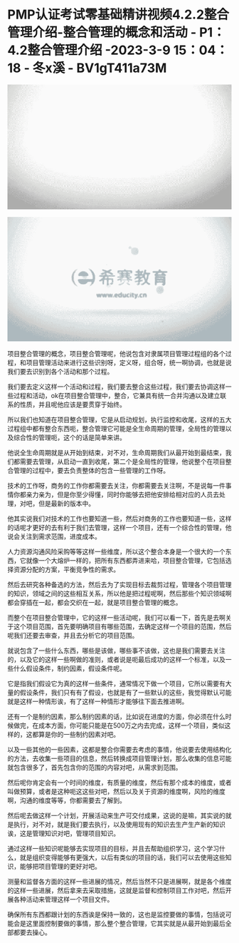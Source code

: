 # PMP认证考试零基础精讲视频4.2.2整合管理介绍-整合管理的概念和活动 - P1：4.2整合管理介绍  -2023-3-9 15：04：18 - 冬x溪 - BV1gT411a73M

![](img/e9d5f9823c195e7cfa3ce070a3e764f2_0.png)

![](img/e9d5f9823c195e7cfa3ce070a3e764f2_1.png)

项目整合管理的概念，项目整合管理呢，他说包含对隶属项目管理过程组的各个过程，和项目管理活动来进行这些识别呀，定义呀，组合呀，统一啊协调，也就是说我们要去识别到各个活动和那个过程。

我们要去定义这样一个活动和过程，我们要去整合这些过程，我们要去协调这样一些过程和活动，ok在项目整合管理中，整合，它兼具有统一合并沟通以及建立联系的性质，并且呢他应该是要贯穿于始终。

所以我们也知道在项目整合管理，它是从启动规划，执行监控和收尾，这样的五大过程组中都有整合东西呃，整合管理它可能是全生命周期的管理，全局性的管理以及综合性的管理呃，这个的话是简单来讲。

他说全生命周期就是从开始到结束，对不对，生命周期我们从最开始到最结束，我们都需要去管理，从启动一直到收尾，第二个是全局性的管理，他说整个在项目整合管理的过程中，要去负责整体的包含一些管理的工作呀。

技术的工作呀，商务的工作你都需要去关注，你都需要去关注啊，不是说每一件事情你都亲力亲为，但是你至少得懂，同时你能够去把他安排给相对应的人员去处理，对吧，但是最新的版本中。

他其实说我们对技术的工作也要知道一些，然后对商务的工作也要知道一些，这样的话呢才更好的去有利于我们去管理，这样一个项目，还有一个综合性的管理，他说会关注到需求范围，进度成本。

人力资源沟通风险采购等等这样一些维度，所以这个整合本身是一个很大的一个东西，它就像一个大熔炉一样的，把所有东西都弄进来哈，项目整合管理，它包括选择资源分配的方案，平衡竞争性的需求。

然后去研究各种备选的方法，然后去为了实现目标去裁剪过程，管理各个项目管理的知识，领域之间的这些相互关系，所以他是把过程呢啊，然后那些个知识领域啊都会穿插在一起，都会交织在一起，就是项目整合管理的概念。

而整个在项目整合管理中，它的这样一些活动呢，我们可以看一下，首先是去啊关于这个项目范围，首先要明确项目有哪些范围，去确定这样一个项目的范围，然后呢我们还要去审查，并且去分析它的项目范围。

就说包含了一些什么东西，哪些是该做，哪些事不该做，这也是我们需要去关注的，以及它的这样一些啊做的准则，或者说是呃最后成功的这样一个标准，以及一些什么假设条件，制约因素，假设条件呢。

它是指我们假设它为真的这样一些条件，通常情况下做一个项目，它所以需要有大量的假设条件，我们只有有了假设，也就是有了一些默认的这些，我觉得默认可能就是这样一种情形诶，有了这样一种情形才能够往下面去推进啊。

还有一个是制约因素，那么制约因素的话，比如说在进度的方面，你必须在什么时候做完，在成本方面，你可能只能是在500万之内去完成，这样一个项目，类似这样的，这都算是你的一些制约因素对吧。

以及一些其他的一些因素，这都是整合你需要去考虑的事情，他说要去使用结构化的方法，去收集一些项目的信息，然后转换成项目管理计划，那么收集的信息可能就包含很多了，首先包含你的范围的内容对吧，从需求到范围。

然后呢你肯定会有一个时间的维度，有质量的维度，然后有那个成本的维度，或者叫做预算，或者是这种呃这这些对吧，然后以及关于资源的维度啊，风险的维度啊，沟通的维度等等，你都需要去了解到。

然后呢去做这样一个计划，开展活动来生产可交付成果，这说的是嘛，其实说的就是执行，对不对，就是我们要去执行，以及使用现有的知识去生产生产新的知识诶，这是管理知识对吧，管理项目知识。

通过这样一些知识呢能够去实现项目的目标，并且去帮助组织学习，这个学习什么，就是组织变得能够有更强大，以后有类似的项目的话，我们可以去使用这些知识，能够把项目管理的更好对吧。

测量和监督各方面的这样一些进展的情况，然后当然不只是进展啊，就是各个维度的这样一些进展，然后拿来去采取措施，这就是监督和控制项目工作对吧，然后开展各种活动来管理这样一个项目文件。

确保所有东西都跟计划的东西诶是保持一致的，这也是监控要做的事情，包括说可能会是这里面控制要做的事情，那么整个整合管理，它其实就是从最开始到最后全部都要去操心。

